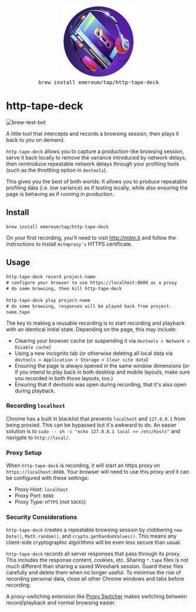 <p align="center">
    <img src="https://raw.githubusercontent.com/emereum/http-tape-deck/main/tape_deck.png"/><br />
    <kbd>brew install emereum/tap/http-tape-deck</kbd>
</p>

# http-tape-deck
![brew-test-bot](https://github.com/emereum/homebrew-tap/actions/workflows/tests.yml/badge.svg)

A little tool that intercepts and records a browsing session, then plays it back to you on demand.

`http-tape-deck` allows you to capture a production-like browsing session, serve it back locally to remove the variance introduced by network delays, then reintroduce repeatable network delays through your profiling tools (such as the throttling option in `devtools`).

This gives you the best of both worlds: It allows you to produce repeatable profiling data (i.e. low variance) as if testing locally, while also ensuring the page is behaving as if running in production.

## Install

```
brew install emereum/tap/http-tape-deck
```

On your first recording, you'll need to visit http://mitm.it and follow the instructions to install `mitmproxy's` HTTPS certificate.

## Usage

```
http-tape-deck record project-name
# configure your browser to use https://localhost:8080 as a proxy
# do some browsing, then kill http-tape-deck

http-tape-deck play project-name
# do some browsing, responses will be played back from project-name.tape
```

The key to making a reusable recording is to start recording and playback with an identical initial state. Depending on the page, this may include:

* Clearing your browser cache (or suspending it via `devtools > Network > Disable cache`)
* Using a new incognito tab (or otherwise deleting all local data via `devtools > Application > Storage > Clear site data`)
* Ensuring the page is always opened in the same window dimensions (or if you intend to play back in both desktop and mobile layouts, make sure you recorded in both those layouts, too.)
* Ensuring that if devtools was open during recording, that it's also open during playback.

### Recording `localhost`

Chrome has a built in blacklist that prevents `localhost` and `127.0.0.1` from being proxied. This can be bypassed but it's awkward to do. An easier solution is to `sudo -- sh -c "echo 127.0.0.1 local >> /etc/hosts"` and navigate to `http://local/`.

### Proxy Setup

When `http-tape-deck` is recording, it will start an https proxy on `https://localhost:8080`. Your browser will need to use this proxy and it can be configured with these settings:

* Proxy Host: `localhost`
* Proxy Port: `8080`
* Proxy Type: `HTTPS` (_not_ `SOCKS`)

### Security Considerations

`http-tape-deck` creates a repeatable browsing session by clobbering `new Date()`, `Math.random()`, and `crypto.getRandomValues()`. This means any client-side cryptographic algorithms will be even less secure than usual.

`http-tape-deck` records all server responses that pass through its proxy. This includes the response content, cookies, etc. Sharing `*.tape` files is not much different than sharing a saved Wireshark session. Guard these files carefully and delete them when no longer useful. To minimise the risk of recording personal data, close all other Chrome windows and tabs before recording.

A proxy-switching extension like [Proxy Switcher](https://chrome.google.com/webstore/detail/proxy-switcher-and-manage/onnfghpihccifgojkpnnncpagjcdbjod) makes switching between record/playback and normal browsing easier.

